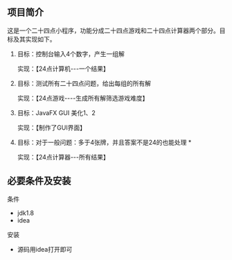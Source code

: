 ## 项目简介

这是一个二十四点小程序，功能分成二十四点游戏和二十四点计算器两个部分。目标及其实现如下。

1. 目标：控制台输入4个数字，产生一组解

   实现：【24点计算机---一个结果】

   

2. 目标：测试所有二十四点问题，给出每组的所有解

   实现：【24点游戏----生成所有解筛选游戏难度】

3. 目标：JavaFX GUI 美化1、2

   实现：【制作了GUI界面】

4. 目标：对于一般问题：多于4张牌，并且答案不是24的也能处理 *

   实现：【24点计算器---所有结果】

## 必要条件及安装

条件
* jdk1.8
* idea

安装
* 源码用idea打开即可



